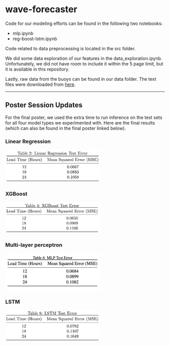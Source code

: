 # wave-forecaster

Code for our modeling efforts can be found in the following two notebooks:
- mlp.ipynb
- reg-boost-lstm.ipynb

Code related to data preprocessing is located in the src folder.

We did some data exploration of our features in the data_exploration.ipynb. Unfortunately, we did not have room to include it within the 5 page limit, but it is available in this repository.

Lastly, raw data from the buoys can be found in our data folder. The text files were downloaded from [here](https://www.ndbc.noaa.gov/).

---

## Poster Session Updates

For the final poster, we used the extra time to run inference on the test sets for all four model types we experimented with. Here are the final results (which can also be found in the final poster linked below).

### Linear Regression

<img src="images/LR_test.png" alt="Example Image" width="300"/>

### XGBoost

<img src="images/XGB_test.png" alt="Example Image" width="300"/>

### Multi-layer perceptron

<img src="images/MLP_test.png" alt="Example Image" width="300"/>

### LSTM

<img src="images/LSTM_test.png" alt="Example Image" width="300"/>
